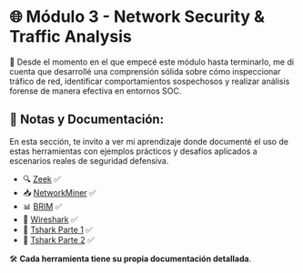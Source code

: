# 🌐 Módulo 3 - Network Security & Traffic Analysis  

🚀 Desde el momento en el que empecé este módulo hasta terminarlo, me di cuenta que desarrollé una comprensión sólida sobre cómo inspeccionar tráfico de red, identificar comportamientos sospechosos y realizar análisis forense de manera efectiva en entornos SOC.

## 📂 Notas y Documentación: 
En esta sección, te invito a ver mi aprendizaje donde documenté el uso de estas herramientas con ejemplos prácticos y desafíos aplicados a escenarios reales de seguridad defensiva.

- 🔍 [Zeek](https://github.com/JoshKxng/SOC-Level-1-THM/blob/main/Modulo%203%20-%20Network%20Security%20%26%20Traffic%20Analysis/Zeek/README.md) ✅  
- 📥 [NetworkMiner](https://github.com/JoshKxng/SOC-Analyst-TryHackMe/tree/main/Modulo%203%20-%20Network%20Security%20%26%20Traffic%20Analysis/NetworkMiner) ✅
- 📊 [BRIM](https://github.com/JoshKxng/SOC-Analyst-TryHackMe/tree/main/Modulo%203%20-%20Network%20Security%20%26%20Traffic%20Analysis/BRIM) ✅
- 🦈 [Wireshark](https://github.com/JoshKxng/SOC-Analyst-TryHackMe/blob/main/Modulo%203%20-%20Network%20Security%20&%20Traffic%20Analysis/Wireshark/README.md) ✅ 
- 📡 [Tshark Parte 1](https://github.com/JoshKxng/SOC-Analyst-TryHackMe/tree/main/Modulo%203%20-%20Network%20Security%20%26%20Traffic%20Analysis/TShark%20Parte%201) ✅
- 📡 [Tshark Parte 2](https://github.com/JoshKxng/SOC-Analyst-TryHackMe/tree/main/Modulo%203%20-%20Network%20Security%20%26%20Traffic%20Analysis/TShark%20Parte%202) ✅

🛠️ **Cada herramienta tiene su propia documentación detallada**.
